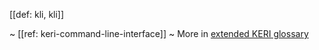 [[def: kli, kli]]

~ [[ref: keri-command-line-interface]]
~ More in <a href="https://weboftrust.github.io/WOT-terms/docs/glossary/kli">extended KERI glossary</a>

